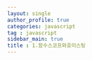 ```yaml
---
layout: single
author_profile: true
categories: javascript
tag : javascript
sidebar_main: true  
title : 1.함수스코프와호이스팅
---
```



